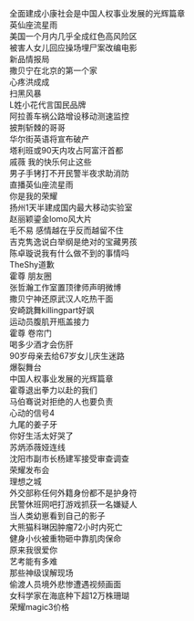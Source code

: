 全面建成小康社会是中国人权事业发展的光辉篇章  
英仙座流星雨  
美国一个月内几乎全成红色高风险区  
被害人女儿回应操场埋尸案改编电影  
新品情报局  
撒贝宁在北京的第一个家  
心疼洪成成  
扫黑风暴  
L姓小花代言国民品牌  
阿拉善车祸公路增设移动测速监控  
披荆斩棘的哥哥  
华尔街英语将宣布破产  
塔利班或90天内攻占阿富汗首都  
戚薇 我的快乐何止这些  
男子手铐打不开民警半夜求助消防  
直播英仙座流星雨  
你是我的荣耀  
扬州1天半建成国内最大移动实验室  
赵丽颖鎏金lomo风大片  
毛不易 感情越在乎反而越留不住  
吉克隽逸说白举纲是绝对的宝藏男孩  
陈卓璇说我有什么做不到的事情吗  
TheShy道歉  
霍尊 朋友圈  
张哲瀚工作室置顶律师声明微博  
撒贝宁神还原武汉人吃热干面  
安崎跳舞killingpart好飒  
运动员腹肌开瓶盖接力  
霍尊 卷帘门  
喝多少酒才会伤肝  
90岁母亲去给67岁女儿庆生迷路  
爆裂舞台  
中国人权事业发展的光辉篇章  
霍尊退出拳力以赴的我们  
马伯骞说对拒绝的人也要负责  
心动的信号4  
九尾的姜子牙  
你好生活太好哭了  
苏炳添薇娅连线  
沈阳市副市长杨建军接受审查调查  
荣耀发布会  
理想之城  
外交部称任何外籍身份都不是护身符  
民警休班网吧打游戏抓获一名嫌疑人  
当人类幼崽看到自己的影子  
大熊猫科琳因肿瘤72小时内死亡  
健身小伙被重物砸中靠肌肉保命  
原来我很爱你  
艺考能有多难  
那些神级误解现场  
偷渡人员境外悲惨遭遇视频画面  
女科学家在海底种下超12万株珊瑚  
荣耀magic3价格  
